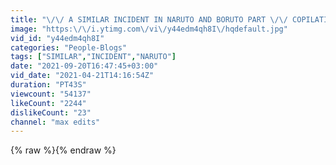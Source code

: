 ```yaml
---
title: "\/\/ A SIMILAR INCIDENT IN NARUTO AND BORUTO PART \/\/ COPILATION \/\/"
image: "https:\/\/i.ytimg.com\/vi\/y44edm4qh8I\/hqdefault.jpg"
vid_id: "y44edm4qh8I"
categories: "People-Blogs"
tags: ["SIMILAR","INCIDENT","NARUTO"]
date: "2021-09-20T16:47:45+03:00"
vid_date: "2021-04-21T14:16:54Z"
duration: "PT43S"
viewcount: "54137"
likeCount: "2244"
dislikeCount: "23"
channel: "max edits"
---
```

{% raw %}{% endraw %}
